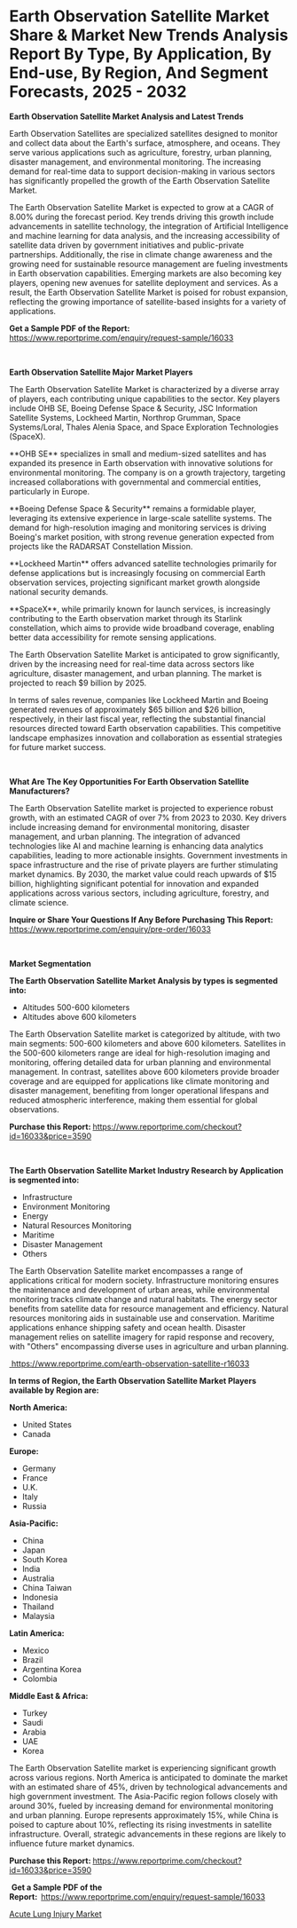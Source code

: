 <p><h1>Earth Observation Satellite Market Share & Market New Trends Analysis Report By Type, By Application, By End-use, By Region, And Segment Forecasts, 2025 - 2032</h1></p><p><strong>Earth Observation Satellite Market Analysis and Latest Trends</strong></p>
<p><p>Earth Observation Satellites are specialized satellites designed to monitor and collect data about the Earth's surface, atmosphere, and oceans. They serve various applications such as agriculture, forestry, urban planning, disaster management, and environmental monitoring. The increasing demand for real-time data to support decision-making in various sectors has significantly propelled the growth of the Earth Observation Satellite Market.</p><p>The Earth Observation Satellite Market is expected to grow at a CAGR of 8.00% during the forecast period. Key trends driving this growth include advancements in satellite technology, the integration of Artificial Intelligence and machine learning for data analysis, and the increasing accessibility of satellite data driven by government initiatives and public-private partnerships. Additionally, the rise in climate change awareness and the growing need for sustainable resource management are fueling investments in Earth observation capabilities. Emerging markets are also becoming key players, opening new avenues for satellite deployment and services. As a result, the Earth Observation Satellite Market is poised for robust expansion, reflecting the growing importance of satellite-based insights for a variety of applications.</p></p>
<p><strong>Get a Sample PDF of the Report:&nbsp;</strong> <a href="https://www.reportprime.com/enquiry/request-sample/16033?utm_campaign=2803&utm_medium=2&utm_source=Github&utm_content=ia&utm_term=20032025&utm_id=earth-observation-satellite">https://www.reportprime.com/enquiry/request-sample/16033</a></p>
<p>&nbsp;</p>
<p><strong>Earth Observation Satellite Major Market Players</strong></p>
<p><p>The Earth Observation Satellite Market is characterized by a diverse array of players, each contributing unique capabilities to the sector. Key players include OHB SE, Boeing Defense Space & Security, JSC Information Satellite Systems, Lockheed Martin, Northrop Grumman, Space Systems/Loral, Thales Alenia Space, and Space Exploration Technologies (SpaceX). </p><p>**OHB SE** specializes in small and medium-sized satellites and has expanded its presence in Earth observation with innovative solutions for environmental monitoring. The company is on a growth trajectory, targeting increased collaborations with governmental and commercial entities, particularly in Europe.</p><p>**Boeing Defense Space & Security** remains a formidable player, leveraging its extensive experience in large-scale satellite systems. The demand for high-resolution imaging and monitoring services is driving Boeing's market position, with strong revenue generation expected from projects like the RADARSAT Constellation Mission. </p><p>**Lockheed Martin** offers advanced satellite technologies primarily for defense applications but is increasingly focusing on commercial Earth observation services, projecting significant market growth alongside national security demands.</p><p>**SpaceX**, while primarily known for launch services, is increasingly contributing to the Earth observation market through its Starlink constellation, which aims to provide wide broadband coverage, enabling better data accessibility for remote sensing applications.</p><p>The Earth Observation Satellite Market is anticipated to grow significantly, driven by the increasing need for real-time data across sectors like agriculture, disaster management, and urban planning. The market is projected to reach $9 billion by 2025.</p><p>In terms of sales revenue, companies like Lockheed Martin and Boeing generated revenues of approximately $65 billion and $26 billion, respectively, in their last fiscal year, reflecting the substantial financial resources directed toward Earth observation capabilities. This competitive landscape emphasizes innovation and collaboration as essential strategies for future market success.</p></p>
<p>&nbsp;</p>
<p><strong>What Are The Key Opportunities For Earth Observation Satellite Manufacturers?</strong></p>
<p><p>The Earth Observation Satellite market is projected to experience robust growth, with an estimated CAGR of over 7% from 2023 to 2030. Key drivers include increasing demand for environmental monitoring, disaster management, and urban planning. The integration of advanced technologies like AI and machine learning is enhancing data analytics capabilities, leading to more actionable insights. Government investments in space infrastructure and the rise of private players are further stimulating market dynamics. By 2030, the market value could reach upwards of $15 billion, highlighting significant potential for innovation and expanded applications across various sectors, including agriculture, forestry, and climate science.</p></p>
<p><strong>Inquire or Share Your Questions If Any Before Purchasing This Report:</strong> <a href="https://www.reportprime.com/enquiry/pre-order/16033?utm_campaign=2803&utm_medium=2&utm_source=Github&utm_content=ia&utm_term=20032025&utm_id=earth-observation-satellite">https://www.reportprime.com/enquiry/pre-order/16033</a></p>
<p>&nbsp;</p>
<p><strong>Market Segmentation</strong></p>
<p><strong>The Earth Observation Satellite Market Analysis by types is segmented into:</strong></p>
<p><ul><li>Altitudes 500-600 kilometers</li><li>Altitudes above 600 kilometers</li></ul></p>
<p><p>The Earth Observation Satellite market is categorized by altitude, with two main segments: 500-600 kilometers and above 600 kilometers. Satellites in the 500-600 kilometers range are ideal for high-resolution imaging and monitoring, offering detailed data for urban planning and environmental management. In contrast, satellites above 600 kilometers provide broader coverage and are equipped for applications like climate monitoring and disaster management, benefiting from longer operational lifespans and reduced atmospheric interference, making them essential for global observations.</p></p>
<p><strong>Purchase this Report:&nbsp;</strong><a href="https://www.reportprime.com/checkout?id=16033&price=3590&utm_campaign=2803&utm_medium=2&utm_source=Github&utm_content=ia&utm_term=20032025&utm_id=earth-observation-satellite">https://www.reportprime.com/checkout?id=16033&price=3590</a></p>
<p>&nbsp;</p>
<p><strong>The Earth Observation Satellite Market Industry Research by Application is segmented into:</strong></p>
<p><ul><li>Infrastructure</li><li>Environment Monitoring</li><li>Energy</li><li>Natural Resources Monitoring</li><li>Maritime</li><li>Disaster Management</li><li>Others</li></ul></p>
<p><p>The Earth Observation Satellite market encompasses a range of applications critical for modern society. Infrastructure monitoring ensures the maintenance and development of urban areas, while environmental monitoring tracks climate change and natural habitats. The energy sector benefits from satellite data for resource management and efficiency. Natural resources monitoring aids in sustainable use and conservation. Maritime applications enhance shipping safety and ocean health. Disaster management relies on satellite imagery for rapid response and recovery, with "Others" encompassing diverse uses in agriculture and urban planning.</p></p>
<p><a href="https://www.reportprime.com/earth-observation-satellite-r16033?utm_campaign=2803&utm_medium=2&utm_source=Github&utm_content=ia&utm_term=20032025&utm_id=earth-observation-satellite">&nbsp;https://www.reportprime.com/earth-observation-satellite-r16033</a></p>
<p><strong>In terms of Region, the Earth Observation Satellite Market Players available by Region are:</strong></p>
<p>
    <p> <strong> North America: </strong>
        <ul>
            <li>United States</li>
            <li>Canada</li>
        </ul>
        </p> 
    <p> <strong> Europe: </strong>
        <ul>
            <li>Germany</li>
            <li>France</li>
            <li>U.K.</li>
            <li>Italy</li>
            <li>Russia</li>
        </ul>
        </p> 
    <p> <strong> Asia-Pacific: </strong>
        <ul>
            <li>China</li>
            <li>Japan</li>
            <li>South Korea</li>
            <li>India</li>
            <li>Australia</li>
            <li>China Taiwan</li>
            <li>Indonesia</li>
            <li>Thailand</li>
            <li>Malaysia</li>
        </ul>
        </p> 
    <p> <strong> Latin America: </strong>
        <ul>
            <li>Mexico</li>
            <li>Brazil</li>
            <li>Argentina Korea</li>
            <li>Colombia</li>
        </ul>
        </p> 
    <p> <strong> Middle East & Africa: </strong>
        <ul>
            <li>Turkey</li>
            <li>Saudi</li>
            <li>Arabia</li>
            <li>UAE</li>
            <li>Korea</li>
        </ul>
    </p>
    </p>
<p><p>The Earth Observation Satellite market is experiencing significant growth across various regions. North America is anticipated to dominate the market with an estimated share of 45%, driven by technological advancements and high government investment. The Asia-Pacific region follows closely with around 30%, fueled by increasing demand for environmental monitoring and urban planning. Europe represents approximately 15%, while China is poised to capture about 10%, reflecting its rising investments in satellite infrastructure. Overall, strategic advancements in these regions are likely to influence future market dynamics.</p></p>
<p><strong>Purchase this Report: </strong><a href="https://www.reportprime.com/checkout?id=16033&price=3590&utm_campaign=2803&utm_medium=2&utm_source=Github&utm_content=ia&utm_term=20032025&utm_id=earth-observation-satellite">https://www.reportprime.com/checkout?id=16033&price=3590</a></p>
<p>&nbsp;<strong>Get a Sample PDF of the Report:&nbsp;&nbsp;</strong><a href="https://www.reportprime.com/enquiry/request-sample/16033?utm_campaign=2803&utm_medium=2&utm_source=Github&utm_content=ia&utm_term=20032025&utm_id=earth-observation-satellite">https://www.reportprime.com/enquiry/request-sample/16033</a></p>
<p><strong></strong></p>
<p><p><a href="https://github.com/kovasovitzzg/Market-Research-Report-List-1/blob/main/acute-lung-injury-market.md?utm_campaign=2803&utm_medium=2&utm_source=Github&utm_content=ia&utm_term=20032025&utm_id=earth-observation-satellite">Acute Lung Injury Market</a></p></p>